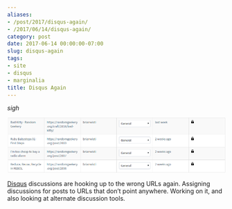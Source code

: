 ```yaml
---
aliases:
- /post/2017/disqus-again/
- /2017/06/14/disqus-again/
category: post
date: 2017-06-14 00:00:00-07:00
slug: disqus-again
tags:
- site
- disqus
- marginalia
title: Disqus Again
---
```


*sigh*

![attachments/img/2017/cover-2017-06-14.png](../../../attachments/img/2017/cover-2017-06-14.png)

[Disqus](https://disqus.com/) discussions are hooking up to the wrong URLs again.
Assigning discussions for posts to URLs that don’t point anywhere.
Working on it, and also looking at alternate discussion tools.
